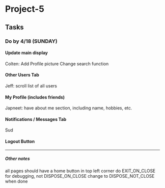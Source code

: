 # Project-5


## Tasks

### Do by 4/18 (SUNDAY)

#### Update main display
Colten:
Add Profile picture
Change search function


#### Other Users Tab
Jeff:
scroll list of all users


#### My Profile (includes friends)
Japneet:
have about me section, including name, hobbies, etc.

#### Notifications / Messages Tab
Sud

#### Logout Button

***

##### Other notes
all pages should have a home button in top left corner
do EXIT_ON_CLOSE for debugging, not DISPOSE_ON_CLOSE
change to DISPOSE_NOT_CLOSE when done
